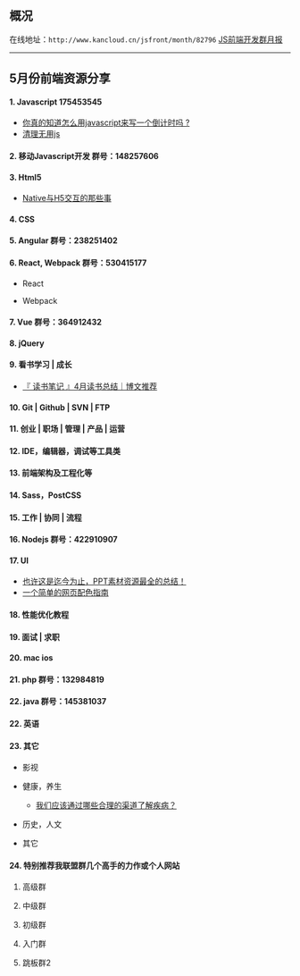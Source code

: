 ## 概况

在线地址：`http://www.kancloud.cn/jsfront/month/82796` [JS前端开发群月报](http://www.kancloud.cn/jsfront/month/82796)

---

## 5月份前端资源分享
#### 1. Javascript 175453545
- [你真的知道怎么用javascript来写一个倒计时吗 ?](https://github.com/gomeplusFED/blog/blob/master/2016-04/do-you-really-understand-how-to-write-a-countdown-by-javascript.md)
- [清理无用js](https://segmentfault.com/q/1010000005028244)

#### 2. 移动Javascript开发 群号：148257606

#### 3. Html5
- [Native与H5交互的那些事](http://zhengxiaoyong.me/2016/04/20/Native%E4%B8%8EH5%E4%BA%A4%E4%BA%92%E7%9A%84%E9%82%A3%E4%BA%9B%E4%BA%8B/)

#### 4. CSS

#### 5. Angular 群号：238251402

#### 6. React, Webpack 群号：530415177
- React


- Webpack


#### 7. Vue 群号：364912432

#### 8. jQuery

#### 9. 看书学习 | 成长
- [『 读书笔记 』4月读书总结｜博文推荐](http://litaotao.github.io/books-recommend-and-summarize-on-apr-2016)

#### 10. Git | Github | SVN | FTP



#### 11. 创业 | 职场 | 管理 | 产品 | 运营

#### 12. IDE，编辑器，调试等工具类

#### 13. 前端架构及工程化等

#### 14. Sass，PostCSS

#### 15. 工作 | 协同 | 流程

#### 16. Nodejs 群号：422910907

#### 17. UI
- [也许这是迄今为止，PPT素材资源最全的总结！](http://weibo.com/ttarticle/p/show?id=2309403970822061617227)
- [一个简单的网页配色指南](http://www.ui.cn/detail/124659.html)

#### 18. 性能优化教程

#### 19. 面试 | 求职

#### 20. mac ios

#### 21. php 群号：132984819


#### 22. java 群号：145381037

#### 22. 英语

#### 23. 其它
- 影视


- 健康，养生

    - [我们应该通过哪些合理的渠道了解疾病？](https://www.zhihu.com/question/45221284)

- 历史，人文


- 其它


#### 24. 特别推荐我联盟群几个高手的力作或个人网站

1. 高级群


2. 中级群
    

3. 初级群

4. 入门群


5. 跳板群2

